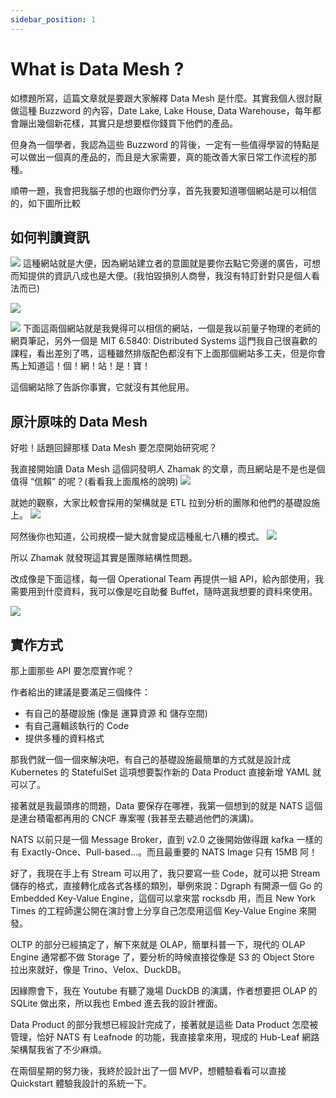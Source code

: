 ```yaml
---
sidebar_position: 1
---
```


# What is Data Mesh ?

如標題所寫，這篇文章就是要跟大家解釋 Data Mesh 是什麼。其實我個人很討厭做這種 Buzzword 的內容，Date Lake, Lake House, Data Warehouse，每年都會蹦出幾個新花樣，其實只是想要框你錢買下他們的產品。

但身為一個學者，我認為這些 Buzzword 的背後，一定有一些值得學習的特點是可以做出一個真的產品的，而且是大家需要，真的能改善大家日常工作流程的那種。


順帶一題，我會把我腦子想的也跟你們分享，首先我要知道哪個網站是可以相信的，如下圖所比較

## 如何判讀資訊
![](/img/intro_no_info.png)
這種網站就是大便，因為網站建立者的意圖就是要你去點它旁邊的廣告，可想而知提供的資訊八成也是大便。(我怕毀損別人商譽，我沒有特訂針對只是個人看法而已)

![](/img/intro_phys.png)

![](/img/intro_mit.png)
下面這兩個網站就是我覺得可以相信的網站，一個是我以前量子物理的老師的網頁筆記，另外一個是 MIT 6.5840: Distributed Systems 這門我自己很喜歡的課程，看出差別了嗎，這種雖然排版配色都沒有下上面那個網站多工夫，但是你會馬上知道這！個！網！站！是！寶！

這個網站除了告訴你事實，它就沒有其他屁用。


## 原汁原味的 Data Mesh
好啦！話題回歸那樣 Data Mesh 要怎麼開始研究呢？

我直接開始讀 Data Mesh 這個詞發明人 Zhamak 的文章，而且網站是不是也是個值得 “信賴” 的呢？(看看我上面風格的說明)
![](/img/intro_data_mesh.png)


就她的觀察，大家比較會採用的架構就是 ETL 拉到分析的團隊和他們的基礎設施上。 
![](/img/intro_easy.png)

阿然後你也知道，公司規模一變大就會變成這種亂七八糟的模式。
![](/img/intro_complex.png)

所以 Zhamak 就發現這其實是團隊結構性問題。

改成像是下面這樣，每一個 Operational Team 再提供一組 API，給內部使用，我需要用到什麼資料，我可以像是吃自助餐 Buffet，隨時選我想要的資料來使用。

![](/img/intro_data_product.png)

## 實作方式
那上圖那些 API 要怎麼實作呢？

作者給出的建議是要滿足三個條件：

- 有自己的基礎設施 (像是 運算資源 和 儲存空間)
- 有自己邏輯該執行的 Code
- 提供多種的資料格式


那我們就一個一個來解決吧，有自己的基礎設施最簡單的方式就是設計成 Kubernetes 的 StatefulSet 這項想要製作新的 Data Product 直接新增 YAML 就可以了。

接著就是我最頭疼的問題，Data 要保存在哪裡，我第一個想到的就是 NATS 這個是連台積電都再用的 CNCF 專案喔 (我甚至去聽過他們的演講)。

NATS 以前只是一個 Message Broker，直到 v2.0 之後開始做得跟 kafka 一樣的有 Exactly-Once、Pull-based…。而且最重要的 NATS Image 只有 15MB 阿！

好了，我現在手上有 Stream 可以用了，我只要寫一些 Code，就可以把 Stream 儲存的格式，直接轉化成各式各樣的類別，舉例來說：Dgraph 有開源一個 Go 的 Embedded Key-Value Engine，這個可以拿來當 rocksdb 用，而且 New York Times 的工程師還公開在演討會上分享自己怎麼用這個 Key-Value Engine 來開發。

OLTP 的部分已經搞定了，解下來就是 OLAP，簡單科普一下，現代的 OLAP Engine 通常都不做 Storage 了，要分析的時候直接從像是 S3 的 Object Store 拉出來就好，像是 Trino、Velox、DuckDB。

因緣際會下，我在 Youtube 有聽了幾場 DuckDB 的演講，作者想要把 OLAP 的 SQLite 做出來，所以我也 Embed 進去我的設計裡面。

Data Product 的部分我想已經設計完成了，接著就是這些 Data Product 怎麼被管理，恰好 NATS 有 Leafnode 的功能，我直接拿來用，現成的 Hub-Leaf 網路架構幫我省了不少麻煩。

在兩個星期的努力後，我終於設計出了一個 MVP，想體驗看看可以直接 Quickstart 體驗我設計的系統一下。